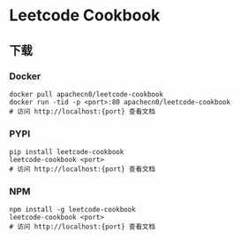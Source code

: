 # Leetcode Cookbook

## 下载

### Docker

```
docker pull apachecn0/leetcode-cookbook
docker run -tid -p <port>:80 apachecn0/leetcode-cookbook
# 访问 http://localhost:{port} 查看文档
```

### PYPI

```
pip install leetcode-cookbook
leetcode-cookbook <port>
# 访问 http://localhost:{port} 查看文档
```

### NPM

```
npm install -g leetcode-cookbook
leetcode-cookbook <port>
# 访问 http://localhost:{port} 查看文档
```